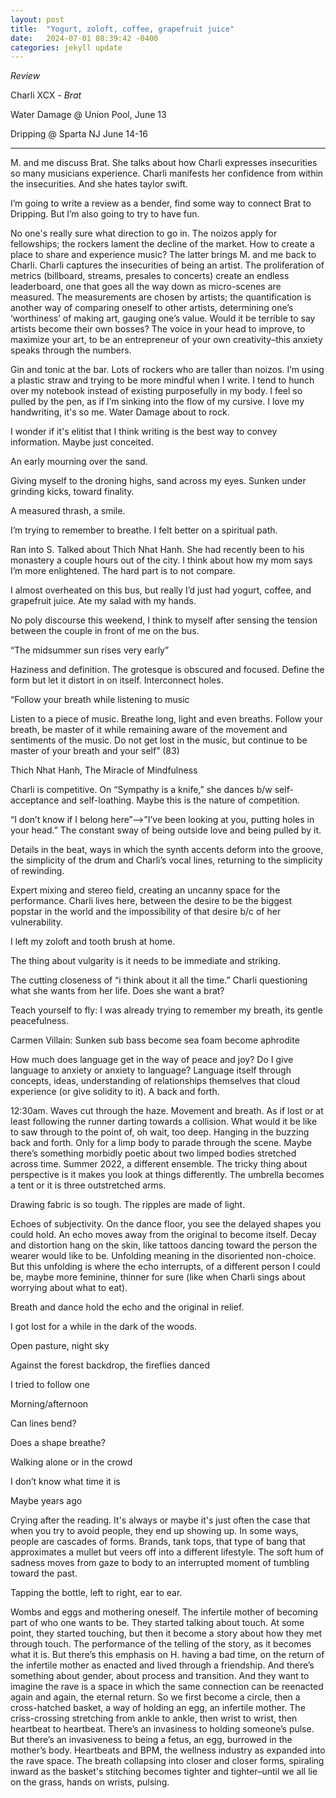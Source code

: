 ```yaml
---
layout: post
title:  "Yogurt, zoloft, coffee, grapefruit juice"
date:   2024-07-01 08:39:42 -0400
categories: jekyll update
---
```

<i>Review</i>

Charli XCX - <i>Brat</i>

Water Damage @ Union Pool, June 13

Dripping @ Sparta NJ June 14-16 

---------------


M. and me discuss Brat. She talks about how Charli expresses insecurities so many musicians experience. Charli manifests her confidence from within the insecurities. And she hates taylor swift. 

I’m going to write a review as a bender, find some way to connect Brat to Dripping. But I’m also going to try to have fun.

No one's really sure what direction to go in. The noizos apply for fellowships; the rockers lament the decline of the market. How to create a place to share and experience music? The latter brings M. and me back to Charli. Charli captures the insecurities of being an artist. The proliferation of metrics (billboard, streams, presales to concerts) create an endless leaderboard, one that goes all the way down as micro-scenes are measured. The measurements are chosen by artists; the quantification is another way of comparing oneself to other artists, determining one’s ‘worthiness’ of making art, gauging one’s value. Would it be terrible to say artists become their own bosses? The voice in your head to improve, to maximize your art, to be an entrepreneur of your own creativity–this anxiety speaks through the numbers. 

Gin and tonic at the bar. Lots of rockers who are taller than noizos. I’m using a plastic straw and trying to be more mindful when I write. I tend to hunch over my notebook instead of existing purposefully in my body. I feel so pulled by the pen, as if I’m sinking into the flow of my cursive. I love my handwriting, it's so me. Water Damage about to rock. 

I wonder if it's elitist that I think writing is the best way to convey information. Maybe just conceited. 

An early mourning over the sand. 

Giving myself to the droning highs, sand across my eyes. Sunken under grinding kicks, toward finality. 

A measured thrash, a smile. 

I’m trying to remember to breathe. I felt better on a spiritual path. 

Ran into S. Talked about Thich Nhat Hanh. She had recently been to his monastery a couple hours out of the city. I think about how my mom says I’m more enlightened. The hard part is to not compare. 

I almost overheated on this bus, but really I’d just had yogurt, coffee, and grapefruit juice. Ate my salad with my hands. 

No poly discourse this weekend, I think to myself after sensing the tension between the couple in front of me on the bus. 

“The midsummer sun rises very early” 

Haziness and definition. The grotesque is obscured and focused. Define the form but let it distort in on itself. Interconnect holes.

“Follow your breath while listening to music

Listen to a piece of music. Breathe long, light and even breaths. Follow your breath, be master of it while remaining aware of the movement and sentiments of the music. Do not get lost in the music, but continue to be master of your breath and your self” (83)

Thich Nhat Hanh, The Miracle of Mindfulness 

Charli is competitive. On “Sympathy is a knife,” she dances b/w self-acceptance and self-loathing. Maybe this is the nature of competition. 

“I don’t know if I belong here”-->”I’ve been looking at you, putting holes in your head.” The constant sway of being outside love and being pulled by it. 

Details in the beat, ways in which the synth accents deform into the groove, the simplicity of the drum and Charli’s vocal lines, returning to the simplicity of rewinding. 

Expert mixing and stereo field, creating an uncanny space for the performance. Charli lives here, between the desire to be the biggest popstar in the world and the impossibility of that desire b/c of her vulnerability. 

I left my zoloft and tooth brush at home. 

The thing about vulgarity is it needs to be immediate and striking. 

The cutting closeness of “i think about it all the time.” Charli questioning what she wants from her life. Does she want a brat? 

Teach yourself to fly: I was already trying to remember my breath, its gentle peacefulness. 

Carmen Villain: Sunken sub bass become sea foam become aphrodite 

How much does language get in the way of peace and joy? Do I give language to anxiety or anxiety to language? Language itself through concepts, ideas, understanding of relationships themselves that cloud experience (or give solidity to it). A back and forth. 

12:30am. Waves cut through the haze. Movement and breath. As if lost or at least following the runner darting towards a collision. What would it be like to saw through to the point of, oh wait, too deep. Hanging in the buzzing back and forth. Only for a limp body to parade through the scene. Maybe there’s something morbidly poetic about two limped bodies stretched across time. Summer 2022, a different ensemble. The tricky thing about perspective is it makes you look at things differently. The umbrella becomes a tent or it is three outstretched arms. 

Drawing fabric is so tough. The ripples are made of light. 

Echoes of subjectivity. On the dance floor, you see the delayed shapes you could hold. An echo moves away from the original to become itself. Decay and distortion hang on the skin, like tattoos dancing toward the person the wearer would like to be. Unfolding meaning in the disoriented non-choice. But this unfolding is where the echo interrupts, of a different person I could be, maybe more feminine, thinner for sure (like when Charli sings about worrying about what to eat). 

Breath and dance hold the echo and the original in relief. 



I got lost for a while in the dark of the woods. 

Open pasture, night sky

Against the forest backdrop, the fireflies danced

I tried to follow one


Morning/afternoon

Can lines bend? 

Does a shape breathe?

Walking alone or in the crowd 

I don’t know what time it is 

Maybe years ago

Crying after the reading. It's always or maybe it's just often the case that when you try to avoid people, they end up showing up. In some ways, people are cascades of forms. Brands, tank tops, that type of bang that approximates a mullet but veers off into a different lifestyle. The soft hum of sadness moves from gaze to body to an interrupted moment of tumbling toward the past. 

Tapping the bottle, left to right, ear to ear.

Wombs and eggs and mothering oneself. The infertile mother of becoming part of who one wants to be. They started talking about touch. At some point, they started touching, but then it become a story about how they met through touch. The performance of the telling of the story, as it becomes what it is. But there’s this emphasis on H. having a bad time, on the return of the infertile mother as enacted and lived through a friendship. And there’s something about gender, about process and transition. And they want to imagine the rave is a space in which the same connection can be reenacted again and again, the eternal return. So we first become a circle, then a cross-hatched basket, a way of holding an egg, an infertile mother. The criss-crossing stretching from ankle to ankle, then wrist to wrist, then heartbeat to heartbeat. There’s an invasiness to holding someone’s pulse. But there’s an invasiveness to being a fetus, an egg, burrowed in the mother’s body. Heartbeats and BPM, the wellness industry as expanded into the rave space. The breath collapsing into closer and closer forms, spiraling inward as the basket's stitching becomes tighter and tighter–until we all lie on the grass, hands on wrists, pulsing. 
